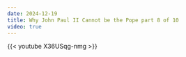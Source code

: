 ```yaml
---
date: 2024-12-19
title: Why John Paul II Cannot be the Pope part 8 of 10
video: true
---
```



{{< youtube X36USqg-nmg >}}
